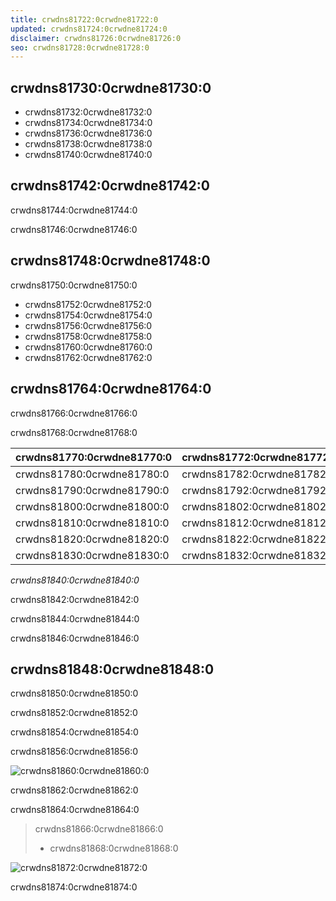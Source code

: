 ```yaml
---
title: crwdns81722:0crwdne81722:0
updated: crwdns81724:0crwdne81724:0
disclaimer: crwdns81726:0crwdne81726:0
seo: crwdns81728:0crwdne81728:0
---
```


## crwdns81730:0crwdne81730:0

- crwdns81732:0crwdne81732:0
- crwdns81734:0crwdne81734:0
- crwdns81736:0crwdne81736:0
- crwdns81738:0crwdne81738:0
- crwdns81740:0crwdne81740:0

## crwdns81742:0crwdne81742:0

crwdns81744:0crwdne81744:0

crwdns81746:0crwdne81746:0

## crwdns81748:0crwdne81748:0

crwdns81750:0crwdne81750:0

- crwdns81752:0crwdne81752:0
- crwdns81754:0crwdne81754:0
- crwdns81756:0crwdne81756:0
- crwdns81758:0crwdne81758:0
- crwdns81760:0crwdne81760:0
- crwdns81762:0crwdne81762:0

## crwdns81764:0crwdne81764:0

crwdns81766:0crwdne81766:0

crwdns81768:0crwdne81768:0

| crwdns81770:0crwdne81770:0 | crwdns81772:0crwdne81772:0 | crwdns81774:0crwdne81774:0 | crwdns81776:0crwdne81776:0 | crwdns81778:0crwdne81778:0 |
| -------------------------- | -------------------------- | -------------------------- | -------------------------- | -------------------------- |
| crwdns81780:0crwdne81780:0 | crwdns81782:0crwdne81782:0 | crwdns81784:0crwdne81784:0 | crwdns81786:0crwdne81786:0 | crwdns81788:0crwdne81788:0 |
| crwdns81790:0crwdne81790:0 | crwdns81792:0crwdne81792:0 | crwdns81794:0crwdne81794:0 | crwdns81796:0crwdne81796:0 | crwdns81798:0crwdne81798:0 |
| crwdns81800:0crwdne81800:0 | crwdns81802:0crwdne81802:0 | crwdns81804:0crwdne81804:0 | crwdns81806:0crwdne81806:0 | crwdns81808:0crwdne81808:0 |
| crwdns81810:0crwdne81810:0 | crwdns81812:0crwdne81812:0 | crwdns81814:0crwdne81814:0 | crwdns81816:0crwdne81816:0 | crwdns81818:0crwdne81818:0 |
| crwdns81820:0crwdne81820:0 | crwdns81822:0crwdne81822:0 | crwdns81824:0crwdne81824:0 | crwdns81826:0crwdne81826:0 | crwdns81828:0crwdne81828:0 |
| crwdns81830:0crwdne81830:0 | crwdns81832:0crwdne81832:0 | crwdns81834:0crwdne81834:0 | crwdns81836:0crwdne81836:0 | crwdns81838:0crwdne81838:0 |

_crwdns81840:0crwdne81840:0_

crwdns81842:0crwdne81842:0

crwdns81844:0crwdne81844:0

crwdns81846:0crwdne81846:0

## crwdns81848:0crwdne81848:0

crwdns81850:0crwdne81850:0

crwdns81852:0crwdne81852:0

crwdns81854:0crwdne81854:0

crwdns81856:0crwdne81856:0

![crwdns81860:0crwdne81860:0](./zimbabwedollar.jpg)

crwdns81862:0crwdne81862:0

crwdns81864:0crwdne81864:0

> crwdns81866:0crwdne81866:0
> 
> - crwdns81868:0crwdne81868:0

![crwdns81872:0crwdne81872:0](./ultrasafe.jpg)

crwdns81874:0crwdne81874:0
